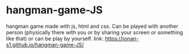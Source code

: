 # hangman-game-JS
hangman game made with js, html and css. Can be played with another person (physically there with you or by sharing your screen or something like that) or can be play by yourself.
link: https://ronan-s1.github.io/hangman-game-JS/
